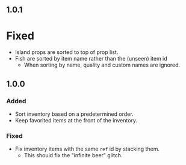 ## 1.0.1

# Fixed
- Island props are sorted to top of prop list.
- Fish are sorted by item name rather than the (unseen) item id
  - When sorting by name, quality and custom names are ignored.

## 1.0.0

### Added
- Sort inventory based on a predetermined order.
- Keep favorited items at the front of the inventory.

### Fixed
- Fix inventory items with the same `ref` id by stacking them.
  - This should fix the "infinite beer" glitch.
